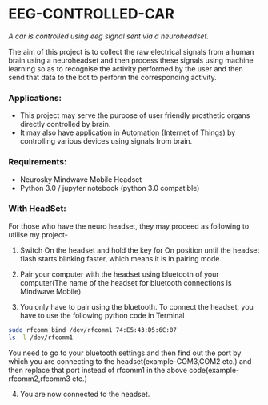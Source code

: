 # EEG-CONTROLLED-CAR
_A car is controlled using eeg signal sent via a neuroheadset._

The aim of this project is to collect the raw electrical signals from a human brain using a neuroheadset and then process these signals using machine learning so as to recognise the activity performed by the user and then send that data to the bot to perform the corresponding activity.

### Applications:
- This project may serve the purpose of user friendly prosthetic organs directly controlled by brain.
- It may also have application in Automation (Internet of Things) by controlling various devices using signals from brain.

### Requirements:

- Neurosky Mindwave Mobile Headset
- Python 3.0 / jupyter notebook (python 3.0 compatible)

### With HeadSet:

For those who have the neuro headset, they may proceed as following to utilise my project-

1. Switch On the headset and hold the key for On position until the headset flash starts blinking faster, which means it is in pairing mode.

2. Pair your computer with the headset using bluetooth of your computer(The name of the headset for bluetooth connections is Mindwave Mobile).

3. You only have to pair using the bluetooth. To connect the headset, you have to use the following python code in Terminal

``` bash
sudo rfcomm bind /dev/rfcomm1 74:E5:43:D5:6C:07
ls -l /dev/rfcomm1
```

You need to go to your bluetooth settings and then find out the port by which you are connecting to the headset(example-COM3,COM2 etc.) and then replace that port instead of rfcomm1 in the above code(example- rfcomm2,rfcomm3 etc.)

4. You are now connected to the headset.
